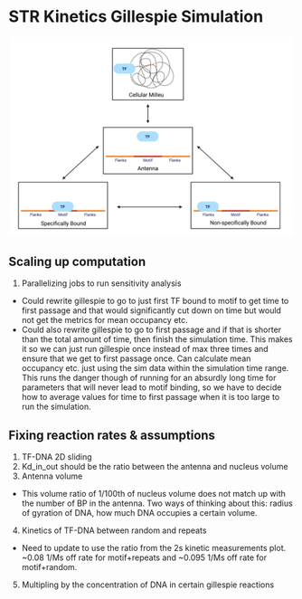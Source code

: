 # STR Kinetics Gillespie Simulation
![image](state_diagram.png)
## Scaling up computation
1) Parallelizing jobs to run sensitivity analysis
  - Could rewrite gillespie to go to just first TF bound to motif to get time to first passage and that would significantly cut down on time but would not get the metrics for mean occupancy etc.
  - Could also rewrite gillespie to go to first passage and if that is shorter than the total amount of time, then finish the simulation time. This makes it so we can just run gillespie once instead of max three times and ensure that we get to first passage once. Can calculate mean occupancy etc. just using the sim data within the simulation time range. This runs the danger though of running for an absurdly long time for parameters that will never lead to motif binding, so we have to decide how to average values for time to first passage when it is too large to run the simulation.
  
## Fixing reaction rates & assumptions
1) TF-DNA 2D sliding
2) Kd_in_out should be the ratio between the antenna and nucleus volume
3) Antenna volume
- This volume ratio of 1/100th of nucleus volume does not match up with the number of BP in the antenna. Two ways of thinking about this: radius of gyration of DNA, how much DNA occupies a certain volume. 
4) Kinetics of TF-DNA between random and repeats
- Need to update to use the ratio from the 2s kinetic measurements plot. ~0.08 1/Ms off rate for motif+repeats and ~0.095 1/Ms off rate for motif+random.
5) Multipling by the concentration of DNA in certain gillespie reactions
